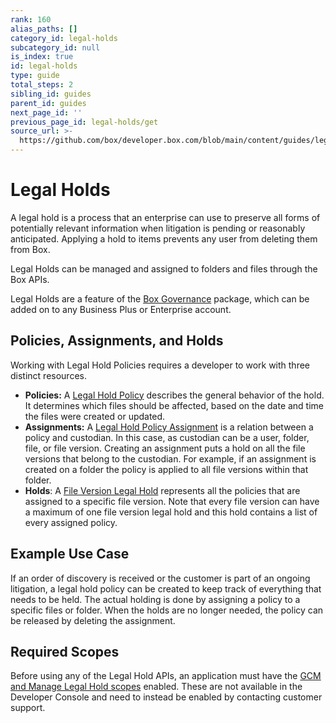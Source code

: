 ```yaml
---
rank: 160
alias_paths: []
category_id: legal-holds
subcategory_id: null
is_index: true
id: legal-holds
type: guide
total_steps: 2
sibling_id: guides
parent_id: guides
next_page_id: ''
previous_page_id: legal-holds/get
source_url: >-
  https://github.com/box/developer.box.com/blob/main/content/guides/legal-holds/index.md
---
```

# Legal Holds

A legal hold is a process that an enterprise can use to preserve all forms of
potentially relevant information when litigation is pending or reasonably
anticipated. Applying a hold to items prevents any user from deleting them from
Box.

Legal Holds can be managed and assigned to folders and files through the Box
APIs.

<Message>

Legal Holds are a feature of the [Box Governance][governance] package, which
can be added on to any Business Plus or Enterprise account.

</Message>

## Policies, Assignments, and Holds

Working with Legal Hold Policies requires a developer to work with three
distinct resources.

* **Policies:**  A [Legal Hold Policy][policy] describes the general behavior
  of the hold. It determines which files should be affected, based on the date
  and time the files were created or updated.
* **Assignments:** A [Legal Hold Policy Assignment][assignment] is a relation
  between a policy and custodian. In this case, as custodian can be a user,
  folder, file, or file version. Creating an assignment puts a hold on all the
  file versions that belong to the custodian. For example, if an assignment is
  created on a folder the policy is applied to all file versions within that
  folder.
* **Holds**: A [File Version Legal Hold][hold] represents all the policies that
  are assigned to a specific file version. Note that every file version can have
  a maximum of one file version legal hold and this hold contains a list of
  every assigned policy.

## Example Use Case

If an order of discovery is received or the customer is part of an ongoing
litigation, a legal hold policy can be created to keep track of everything that
needs to be held. The actual holding is done by assigning a policy to a specific
files or folder. When the holds are no longer needed, the policy can be released
by deleting the assignment.

## Required Scopes

Before using any of the Legal Hold APIs, an application must have the [GCM and
Manage Legal Hold scopes][scopes] enabled. These are not available in the
Developer Console and need to instead be enabled by contacting customer
support.

[scopes]: g://api-calls/permissions-and-errors/scopes
[policy]: r://legal_hold_policy
[assignment]: r://legal-hold-policy-assignment
[hold]: r://file_version_legal_hold
[governance]: https://www.box.com/security/governance-and-compliance
